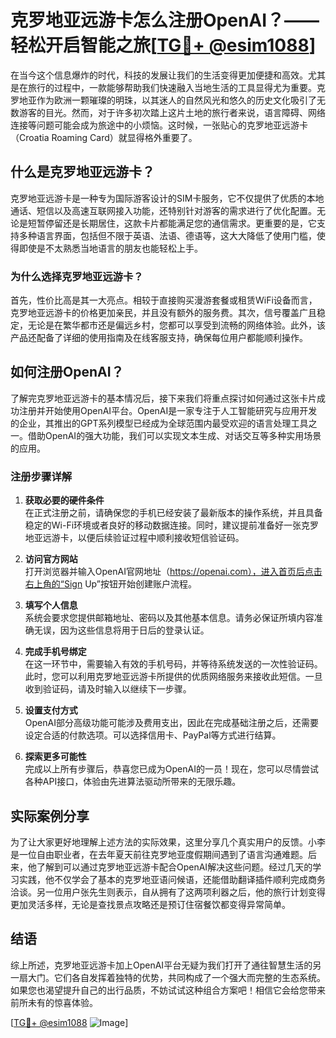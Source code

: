 # 克罗地亚远游卡怎么注册OpenAI？——轻松开启智能之旅[[TG💪+ @esim1088](https://t.me/s/esim1088)]

在当今这个信息爆炸的时代，科技的发展让我们的生活变得更加便捷和高效。尤其是在旅行的过程中，一款能够帮助我们快速融入当地生活的工具显得尤为重要。克罗地亚作为欧洲一颗璀璨的明珠，以其迷人的自然风光和悠久的历史文化吸引了无数游客的目光。然而，对于许多初次踏上这片土地的旅行者来说，语言障碍、网络连接等问题可能会成为旅途中的小烦恼。这时候，一张贴心的克罗地亚远游卡（Croatia Roaming Card）就显得格外重要了。

## 什么是克罗地亚远游卡？

克罗地亚远游卡是一种专为国际游客设计的SIM卡服务，它不仅提供了优质的本地通话、短信以及高速互联网接入功能，还特别针对游客的需求进行了优化配置。无论是短暂停留还是长期居住，这款卡片都能满足您的通信需求。更重要的是，它支持多种语言界面，包括但不限于英语、法语、德语等，这大大降低了使用门槛，使得即使是不太熟悉当地语言的朋友也能轻松上手。

### 为什么选择克罗地亚远游卡？

首先，性价比高是其一大亮点。相较于直接购买漫游套餐或租赁WiFi设备而言，克罗地亚远游卡的价格更加亲民，并且没有额外的服务费。其次，信号覆盖广且稳定，无论是在繁华都市还是偏远乡村，您都可以享受到流畅的网络体验。此外，该产品还配备了详细的使用指南及在线客服支持，确保每位用户都能顺利操作。

## 如何注册OpenAI？

了解完克罗地亚远游卡的基本情况后，接下来我们将重点探讨如何通过这张卡片成功注册并开始使用OpenAI平台。OpenAI是一家专注于人工智能研究与应用开发的企业，其推出的GPT系列模型已经成为全球范围内最受欢迎的语言处理工具之一。借助OpenAI的强大功能，我们可以实现文本生成、对话交互等多种实用场景的应用。

### 注册步骤详解

1. **获取必要的硬件条件**  
   在正式注册之前，请确保您的手机已经安装了最新版本的操作系统，并且具备稳定的Wi-Fi环境或者良好的移动数据连接。同时，建议提前准备好一张克罗地亚远游卡，以便后续验证过程中顺利接收短信验证码。

2. **访问官方网站**  
   打开浏览器并输入OpenAI官网地址（https://openai.com），进入首页后点击右上角的“Sign Up”按钮开始创建账户流程。

3. **填写个人信息**  
   系统会要求您提供邮箱地址、密码以及其他基本信息。请务必保证所填内容准确无误，因为这些信息将用于日后的登录认证。

4. **完成手机号绑定**  
   在这一环节中，需要输入有效的手机号码，并等待系统发送的一次性验证码。此时，您可以利用克罗地亚远游卡所提供的优质网络服务来接收此短信。一旦收到验证码，请及时输入以继续下一步骤。

5. **设置支付方式**  
   OpenAI部分高级功能可能涉及费用支出，因此在完成基础注册之后，还需要设定合适的付款选项。可以选择信用卡、PayPal等方式进行结算。

6. **探索更多可能性**  
   完成以上所有步骤后，恭喜您已成为OpenAI的一员！现在，您可以尽情尝试各种API接口，体验由先进算法驱动所带来的无限乐趣。

## 实际案例分享

为了让大家更好地理解上述方法的实际效果，这里分享几个真实用户的反馈。小李是一位自由职业者，在去年夏天前往克罗地亚度假期间遇到了语言沟通难题。后来，他了解到可以通过克罗地亚远游卡配合OpenAI解决这些问题。经过几天的学习实践，他不仅学会了基本的克罗地亚语问候语，还能借助翻译插件顺利完成商务洽谈。另一位用户张先生则表示，自从拥有了这两项利器之后，他的旅行计划变得更加灵活多样，无论是查找景点攻略还是预订住宿餐饮都变得异常简单。

## 结语

综上所述，克罗地亚远游卡加上OpenAI平台无疑为我们打开了通往智慧生活的另一扇大门。它们各自发挥着独特的优势，共同构成了一个强大而完整的生态系统。如果您也渴望提升自己的出行品质，不妨试试这种组合方案吧！相信它会给您带来前所未有的惊喜体验。

[[TG💪+ @esim1088](https://t.me/s/esim1088) ![Image](https://i.postimg.cc/4NQfJmqS/Snipaste-2025-05-13-00-14-12.png)]